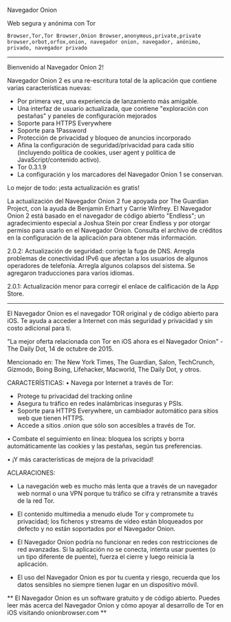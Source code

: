 Navegador Onion

Web segura y anónima con Tor

`Browser,Tor,Tor Browser,Onion Browser,anonymous,private,private browser,orbot,orfox,onion, navegador onion, navegador, anónimo, privado, navegador privado`

---

Bienvenido al Navegador Onion 2!

Navegador Onion 2 es una re-escritura total de la aplicación que contiene varias características nuevas:

* Por primera vez, una experiencia de lanzamiento más amigable.
* Una interfaz de usuario actualizada, que contiene "exploración con pestañas" y paneles de configuración mejorados 
* Soporte para HTTPS Everywhere
* Soporte para 1Password
* Protección de privacidad y bloqueo de anuncios incorporado
* Afina la configuración de seguridad/privacidad para cada sitio (incluyendo política de cookies, user agent y política de JavaScript/contenido activo).
* Tor 0.3.1.9
* La configuración y los marcadores del Navegador Onion 1 se conservan.

Lo mejor de todo: ¡esta actualización es gratis!

La actualización del Navegador Onion 2 fue apoyada por The Guardian Project, con la ayuda de Benjamin Erhart y Carrie Winfrey.  El Navegador Onion 2 está basado en el navegador de código abierto "Endless"; un agradecimiento especial a Joshua Stein por crear Endless y por otorgar permiso para usarlo en el Navegador Onion. Consulta el archivo de créditos en la configuración de la aplicación para obtener más información.

2.0.2: Actualización de seguridad: corrige la fuga de DNS. Arregla problemas de conectividad IPv6 que afectan a los usuarios de algunos operadores de telefonía. Arregla algunos colapsos del sistema. Se agregaron traducciones para varios idiomas.

2.0.1: Actualización menor para corregir el enlace de calificación de la App Store.

---

El Navegador Onion es el navegador TOR original y de código abierto para iOS. Te ayuda a acceder a Internet con más seguridad y privacidad y sin costo adicional para ti.

"La mejor oferta relacionada con Tor en iOS ahora es el Navegador Onion" - The Daily Dot, 14 de octubre de 2015.

Mencionado en: The New York Times, The Guardian, Salon, TechCrunch, Gizmodo, Boing Boing, Lifehacker, Macworld, The Daily Dot, y otros.

CARACTERÍSTICAS:
• Navega por Internet a través de Tor:
- Protege tu privacidad del tracking online
- Asegura tu tráfico en redes inalámbricas inseguras y PSIs.
- Soporte para HTTPS Everywhere, un cambiador automático para sitios web que tienen HTTPS.
- Accede a sitios .onion que sólo son accesibles a través de Tor.

• Combate el seguimiento en línea: bloquea los scripts y borra automáticamente las cookies y las pestañas, según tus preferencias.

• ¡Y más características de mejora de la privacidad!

ACLARACIONES:
- La navegación web es mucho más lenta que a través de un navegador web normal o una VPN porque tu tráfico se cifra y retransmite a través de la red Tor.

- El contenido multimedia a menudo elude Tor y compromete tu privacidad; los ficheros y streams de vídeo están bloqueados por defecto y no están soportados por el Navegador Onion.

- El Navegador Onion podría no funcionar en redes con restricciones de red avanzadas. Si la aplicación no se conecta, intenta usar puentes (o un tipo diferente de puente), fuerza el cierre y luego reinicia la aplicación. 

- El uso del Navegador Onion es por tu cuenta y riesgo, recuerda que los datos sensibles no siempre tienen lugar en un dispositivo móvil.

** El Navegador Onion es un software gratuito y de código abierto. Puedes leer más acerca del Navegador Onion y cómo apoyar al desarrollo de Tor en iOS visitando onionbrowser.com **

